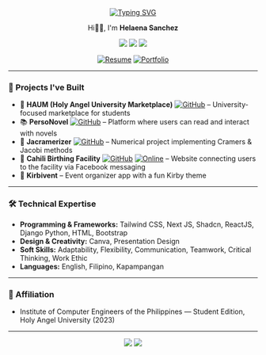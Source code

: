 <div align="center">
  <!-- Typing SVG Header -->
  <a href="#">
    <img src="https://readme-typing-svg.herokuapp.com?font=Henny+Penny&size=50&duration=3500&pause=1000&color=FF3A76&center=true&vCenter=true&width=950&height=90&lines=Welcome+to+my+Digital+Lair%F0%9F%AA%84;Coding+Chaos+%26+Pixel+Magic%F0%9F%92%80;Debugging+Reality%F0%9F%98%8E%F0%9F%92%BB;Building+Nightmares+%26+Side+Projects%F0%9F%91%B9;Code.+Break.+Repeat%F0%9F%94%A5%F0%9F%98%94" alt="Typing SVG" />
  </a>

  <!-- Intro -->
  <p align="center">
    Hi👋🏻, I'm <strong>Helaena Sanchez</strong>
  </p>


  <!-- Unclickable Badges -->
  <p align="center">
    <img src="https://img.shields.io/static/v1?label=Computer%20Engineering&message=%20&color=21FFFE&style=flat&logo=engineering&logoColor=white" />
    <img src="https://img.shields.io/static/v1?label=Frontend%20Developer&message=%20&color=FF3A76&style=flat&logo=html5&logoColor=white" />
    <img src="https://img.shields.io/static/v1?label=AI%20%2B%20Hardware&message=%20&color=8A2BE2&style=flat&logo=python&logoColor=white" />
  </p>

  <!-- Resume Badge -->
  [![Resume](https://img.shields.io/badge/Resume-blue?style=for-the-badge&logo=adobeacrobat)](./HELAENA%20SANCHEZ%20RESUME.pdf)
  [![Portfolio](https://img.shields.io/badge/Portfolio-purple?style=for-the-badge&logo=adobeacrobat)](https://portfolio-hp8ll4x9p-hel-sanchezs-projects.vercel.app/)
</div>

---

### 🧩 Projects I've Built
- 🛒 **HAUM (Holy Angel University Marketplace)** [![GitHub](https://img.shields.io/badge/HAUM-181717?style=flat&logo=github&logoColor=white)](https://github.com/miahangelato/HAUM.git) – University-focused marketplace for students  
- 📚 **PersoNovel** [![GitHub](https://img.shields.io/badge/PersoNovel-181717?style=flat&logo=github&logoColor=white)](https://github.com/Smiruu/Personovel-main) – Platform where users can read and interact with novels  
- 📐 **Jacramerizer** [![GitHub](https://img.shields.io/badge/Jacramerizer-181717?style=flat&logo=github&logoColor=white)](https://github.com/miahangelato/NUMERICAL) – Numerical project implementing Cramers & Jacobi methods  
- 🏥 **Cahili Birthing Facility** [![GitHub](https://img.shields.io/badge/CBF-181717?style=flat&logo=github&logoColor=white)](https://github.com/hel-sanchez/Cahili-Birthing-Facility) [![Online](https://img.shields.io/badge/Online-blue?style=flat&logo=netlify&logoColor=white)](https://cahili-birthing-facility.netlify.app/) – Website connecting users to the facility via Facebook messaging  
- 🎉 **Kirbivent** – Event organizer app with a fun Kirby theme

---

### 🛠️ Technical Expertise
- **Programming & Frameworks:** Tailwind CSS, Next JS, Shadcn, ReactJS, Django Python, HTML, Bootstrap
- **Design & Creativity:** Canva, Presentation Design
- **Soft Skills:** Adaptability, Flexibility, Communication, Teamwork, Critical Thinking, Work Ethic  
- **Languages:** English, Filipino, Kapampangan  

---

### 🤝 Affiliation
- Institute of Computer Engineers of the Philippines — Student Edition, Holy Angel University (2023)  

---

<p align="center">
  <img src="https://github-readme-stats.vercel.app/api?username=hel-sanchez&show_icons=true&theme=radical" />
  <img src="https://github-readme-stats.vercel.app/api/top-langs/?username=hel-sanchez&layout=compact&theme=radical" />
</p>
